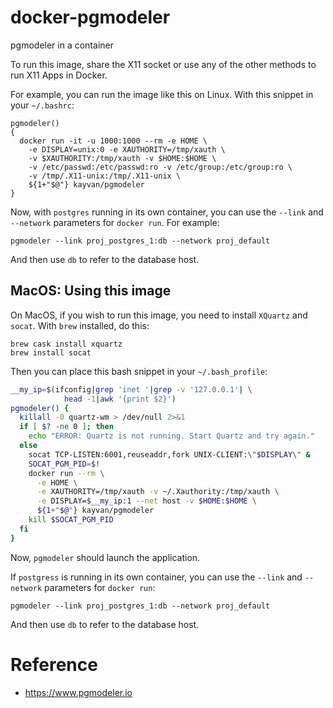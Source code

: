 # docker-pgmodeler

pgmodeler in a container

To run this image, share the X11 socket or use any
of the other methods to run X11 Apps in Docker.

For example, you can run the image like this on Linux. With this snippet
in your `~/.bashrc`:

```
pgmodeler()
{
  docker run -it -u 1000:1000 --rm -e HOME \
    -e DISPLAY=unix:0 -e XAUTHORITY=/tmp/xauth \
    -v $XAUTHORITY:/tmp/xauth -v $HOME:$HOME \
    -v /etc/passwd:/etc/passwd:ro -v /etc/group:/etc/group:ro \
    -v /tmp/.X11-unix:/tmp/.X11-unix \
    ${1+"$@"} kayvan/pgmodeler
}
```

Now, with `postgres` running in its own container, you can use the `--link`
and `--network` parameters for `docker run`. For example:

```
pgmodeler --link proj_postgres_1:db --network proj_default
```
And then use `db` to refer to the database host.

## MacOS: Using this image

On MacOS, if you wish to run this image, you need to install `XQuartz` and
`socat`. With `brew` installed, do this:

```
brew cask install xquartz
brew install socat
```

Then you can place this bash snippet in your `~/.bash_profile`:

```sh
__my_ip=$(ifconfig|grep 'inet '|grep -v '127.0.0.1'| \
            head -1|awk '{print $2}')
pgmodeler() {
  killall -0 quartz-wm > /dev/null 2>&1
  if [ $? -ne 0 ]; then
    echo "ERROR: Quartz is not running. Start Quartz and try again."
  else
    socat TCP-LISTEN:6001,reuseaddr,fork UNIX-CLIENT:\"$DISPLAY\" &
    SOCAT_PGM_PID=$!
    docker run --rm \
      -e HOME \
      -e XAUTHORITY=/tmp/xauth -v ~/.Xauthority:/tmp/xauth \
      -e DISPLAY=$__my_ip:1 --net host -v $HOME:$HOME \
      ${1+"$@"} kayvan/pgmodeler
    kill $SOCAT_PGM_PID
  fi
}
```

Now, `pgmodeler` should launch the application.

If `postgress` is running in its own container, you
can use the `--link` and `--network` parameters for `docker run`:

```
pgmodeler --link proj_postgres_1:db --network proj_default
```
And then use `db` to refer to the database host.

# Reference

- https://www.pgmodeler.io
